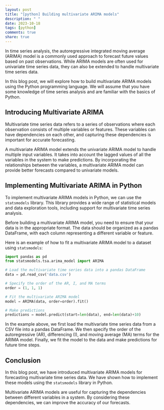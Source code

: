 ```yaml
---
layout: post
title: "[python] Building multivariate ARIMA models"
description: " "
date: 2023-10-18
tags: [python]
comments: true
share: true
---
```


In time series analysis, the autoregressive integrated moving average (ARIMA) model is a commonly used approach to forecast future values based on past observations. While ARIMA models are often used for univariate time series data, they can also be extended to handle multivariate time series data.

In this blog post, we will explore how to build multivariate ARIMA models using the Python programming language. We will assume that you have some knowledge of time series analysis and are familiar with the basics of Python.

## Introducing Multivariate ARIMA

Multivariate time series data refers to a series of observations where each observation consists of multiple variables or features. These variables can have dependencies on each other, and capturing these dependencies is important for accurate forecasting.

A multivariate ARIMA model extends the univariate ARIMA model to handle multiple input variables. It takes into account the lagged values of all the variables in the system to make predictions. By incorporating the relationships between the variables, a multivariate ARIMA model can provide better forecasts compared to univariate models.

## Implementing Multivariate ARIMA in Python

To implement multivariate ARIMA models in Python, we can use the `statsmodels` library. This library provides a wide range of statistical models and data exploration tools, including support for multivariate time series analysis.

Before building a multivariate ARIMA model, you need to ensure that your data is in the appropriate format. The data should be organized as a pandas DataFrame, with each column representing a different variable or feature.

Here is an example of how to fit a multivariate ARIMA model to a dataset using `statsmodels`:

```python
import pandas as pd
from statsmodels.tsa.arima_model import ARIMA

# Load the multivariate time series data into a pandas DataFrame
data = pd.read_csv('data.csv')

# Specify the order of the AR, I, and MA terms
order = (1, 1, 1)

# Fit the multivariate ARIMA model
model = ARIMA(data, order=order).fit()

# Make predictions
predictions = model.predict(start=len(data), end=len(data)+10)
```

In the example above, we first load the multivariate time series data from a CSV file into a pandas DataFrame. We then specify the order of the autoregressive (AR), differencing (I), and moving average (MA) terms for the ARIMA model. Finally, we fit the model to the data and make predictions for future time steps.

## Conclusion

In this blog post, we have introduced multivariate ARIMA models for forecasting multivariate time series data. We have shown how to implement these models using the `statsmodels` library in Python.

Multivariate ARIMA models are useful for capturing the dependencies between different variables in a system. By considering these dependencies, we can improve the accuracy of our forecasts.